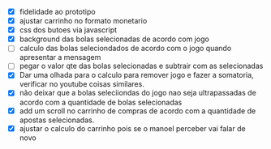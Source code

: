 - [x] fidelidade ao prototipo
- [x] ajustar carrinho no formato monetario
- [x] css dos butoes via javascript
- [x] background das bolas selecionadas de acordo com jogo
- [ ] calculo das bolas seleciondados de acordo com o jogo quando apresentar a mensagem
- [ ] pegar o valor qte das bolas selecionadas e subtrair com as selecionadas
- [x] Dar uma olhada para o calculo para remover jogo e fazer a somatoria, verificar no youtube coisas similares.
- [x] não deixar que a bolas seleciiondas do jogo nao seja ultrapassadas de acordo com a quantidade de bolas selecionadas
- [x] add um scroll no carrinho de compras de acordo com a quantidade de apostas selecionadas.
- [x] ajustar o calculo do carrinho pois se o manoel perceber vai falar de novo